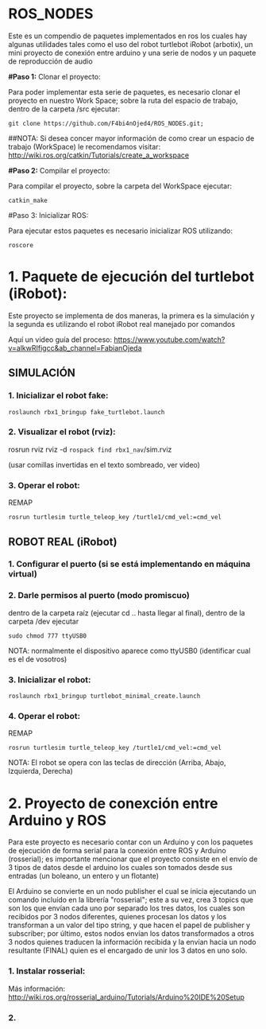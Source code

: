 # ROS_NODES
Este es un compendio de paquetes implementados en ros los cuales hay algunas utilidades tales como el uso del robot turtlebot iRobot (arbotix), un mini proyecto de conexión entre arduino y una serie de nodos y un paquete de reproducción de audio

**#Paso 1:** Clonar el proyecto:

Para poder implementar esta serie de paquetes, es necesario clonar el proyecto en nuestro Work Space; sobre la ruta del espacio de trabajo, dentro de la carpeta /src ejecutar:

`git clone https://github.com/F4bi4nOjed4/ROS_NODES.git;`

##NOTA: Si desea concer mayor información de como crear un espacio de trabajo (WorkSpace) le recomendamos visitar: http://wiki.ros.org/catkin/Tutorials/create_a_workspace

**#Paso 2:** Compilar el proyecto:

Para compilar el proyecto, sobre la carpeta del WorkSpace ejecutar:

`catkin_make`

#Paso 3: Inicializar ROS:

Para ejecutar estos paquetes es necesario inicializar ROS utilizando:

`roscore`

# 1. Paquete de ejecución del turtlebot (iRobot):

Este proyecto se implementa de dos maneras, la primera es la simulación y la segunda es utilizando el robot iRobot real manejado por comandos

Aquí un video guía del proceso: https://www.youtube.com/watch?v=alkwRIfigcc&ab_channel=FabianOjeda

## **SIMULACIÓN**

### 1. Inicializar el robot fake:

`roslaunch rbx1_bringup fake_turtlebot.launch`

### 2. Visualizar el robot (rviz):

rosrun rviz rviz -d `rospack find rbx1_nav`/sim.rviz

(usar comillas invertidas en el texto sombreado, ver video)

### 3. Operar el robot:

REMAP

`rosrun turtlesim turtle_teleop_key /turtle1/cmd_vel:=cmd_vel`

## **ROBOT REAL (iRobot)**

### 1. Configurar el puerto (si se está implementando en máquina virtual)
### 2. Darle permisos al puerto (modo promiscuo)

dentro de la carpeta raíz (ejecutar cd .. hasta llegar al final), dentro de la carpeta /dev ejecutar

`sudo chmod 777 ttyUSB0`

NOTA: normalmente el dispositivo aparece como ttyUSB0 (identificar cual es el de vosotros) 

### 3. Inicializar el robot:

`roslaunch rbx1_bringup turtlebot_minimal_create.launch`

### 4. Operar el robot:

REMAP

`rosrun turtlesim turtle_teleop_key /turtle1/cmd_vel:=cmd_vel`

NOTA: El robot se opera con las teclas de dirección (Arriba, Abajo, Izquierda, Derecha)

# 2. Proyecto de conexción entre Arduino y ROS

Para este proyecto es necesario contar con un Arduino y con los paquetes de ejecución de forma serial para la conexión entre ROS y Arduino (rosserial); es importante mencionar que el proyecto consiste en el envío de 3 tipos de datos desde el arduino los cuales son tomados desde sus entradas (un boleano, un entero y un flotante)

El Arduino se convierte en un nodo publisher el cual se inicia ejecutando un comando incluído en la librería "rosserial"; este a su vez, crea 3 topics que son los que envían cada uno por separado los tres datos, los cuales son recibidos por 3 nodos diferentes, quienes procesan los datos y los transforman a un valor del tipo string, y que hacen el papel de publisher y subscriber; por último, estos nodos envían los datos transformados a otros 3 nodos quienes traducen la información recibida y la envían hacia un nodo resultante (FINAL) quien es el encargado de unir los 3 datos en uno solo.

### 1. Instalar rosserial:

Más información: http://wiki.ros.org/rosserial_arduino/Tutorials/Arduino%20IDE%20Setup

### 2. 

